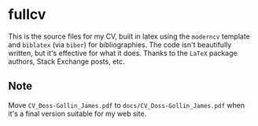 # fullcv

This is the source files for my CV, built in latex using the `moderncv` template and `biblatex` (via `biber`) for bibliographies. 
The code isn't beautifully written, but it's effective for what it does.
Thanks to the `LaTeX` package authors, Stack Exchange posts, etc.

## Note

Move `CV_Doss-Gollin_James.pdf` to `docs/CV_Doss-Gollin_James.pdf` when it's a final version suitable for my web site.